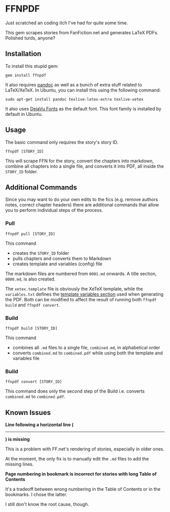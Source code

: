 # FFNPDF

Just scratched an coding itch I've had for quite some time.

This gem scrapes stories from FanFiction.net and generates LaTeX PDFs. Polished turds, anyone?

## Installation

To install this stupid gem:

    gem install ffnpdf

It also requires [pandoc](http://johnmacfarlane.net/pandoc/) as well as a bunch of extra stuff related to LaTeX/XeTeX. In Ubuntu, you can install this using the following command:

    sudo apt-get install pandoc texlive-latex-extra texlive-xetex

It also uses [DejaVu Fonts](http://dejavu-fonts.org/wiki/Main_Page) as the default font. This font family is installed by default in Ubuntu.

## Usage

The basic command only requires the story's story ID.

    ffnpdf [STORY_ID]

This will scrape FFN for the story, convert the chapters into markdown, combine all chapters into a single file, and converts it into PDF, all inside the `STORY_ID` folder.

## Additional Commands

Since you may want to do your own edits to the fics (e.g. remove authors notes, correct chapter headers) there are additional commands that allow you to perform individual steps of the process.

### Pull

    ffnpdf pull [STORY_ID]

This command 

* creates the `STORY_ID` folder
* pulls chapters and converts them to Markdown
* creates template and variables (config) file

The markdown files are numbered from `0001.md` onwards. A title section, `0000.md`, is also created.

The `xetex.template` file is obviously the XeTeX template, while the `variables.txt` defines the [template variables section](http://johnmacfarlane.net/pandoc/README.html#general-writer-options) used when generating the PDF. Both can be modified to affect the result of running both `ffnpdf build` and `ffnpdf convert`.


### Build

    ffnpdf build [STORY_ID]

This command 

* combines all `.md` files to a single file, `combined.md`, in alphabetical order
* converts `combined.md` to `combined.pdf` while using both the template and variables file

### Build

    ffnpdf convert [STORY_ID]

This command does only the second step of the Build i.e. converts `combined.md` to `combined.pdf`.

## Known Issues

**Line following a horizontal line (<hr>) is missing**

This is a problem with FF.net's rendering of stories, especially in older ones.

At the moment, the only fix is to manually edit the `.md` files to add the missing lines.

**Page numbering in bookmark is incorrect for stories with long Table of Contents**

It's a tradeoff between wrong numbering in the Table of Contents or in the bookmarks. I chose the latter.

I still don't know the root cause, though.
